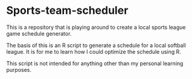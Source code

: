 # Sports-team-scheduler
This is a repository that is playing around to create a local sports league game schedule generator.

The basis of this is an R script to generate a schedule for a local softball league. It is for me to learn how I could optimize the schedule using R.

This script is not intended for anything other than my personal learning purposes.
